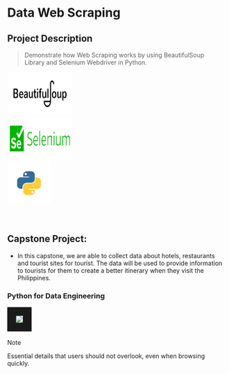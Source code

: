 # Data Web Scraping

## Project Description
> Demonstrate how Web Scraping works by using BeautifulSoup Library and Selenium Webdriver in Python.
<div class="image-container">
  <img src="asset/img/course-1212-bs.jpg" width="150" height="100" />
</div>

<div class="image-container">
  <img src="asset/img/Selenium.jpeg" width="150" height="100" />
</div>

<div class="image-container">
  <img src="asset/img/python-programming-language.png" width="100" height="100" />
</div>

<br>
<br>

## **Capstone Project:**
+ In this capstone, we are able to collect data about hotels, restaurants and tourist sites for tourist.  The data will be used to provide information to tourists for them to create a better itinerary when they visit the Philippines.
  
### Python for Data Engineering
<div class="image-container">
<img src="https://github.com/sCent02/vince-webscrape-portfolio.githuhb.io/blob/main/asset/img/Data%20Engineering%20Cert.PNG" border="20"/>
</div>

> [!NOTE]  
> Essential details that users should not overlook, even when browsing quickly.

